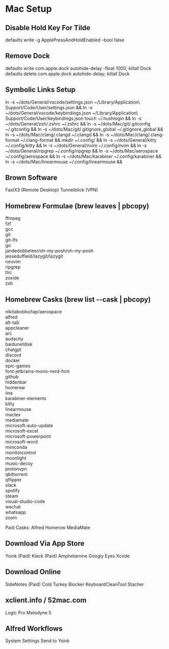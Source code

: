 # Mac Setup

## Disable Hold Key For Tilde

defaults write -g ApplePressAndHoldEnabled -bool false

## Remove Dock

defaults write com.apple.dock autohide-delay -float 1000; killall Dock
defaults delete com.apple.dock autohide-delay; killall Dock

## Symbolic Links Setup

ln -s ~/dots/General/vscode/settings.json ~/Library/Application\ Support/Code/User/settings.json &&
ln -s ~/dots/General/vscode/keybindings.json ~/Library/Application\ Support/Code/User/keybindings.json
touch ~/.hushlogin &&
ln -s ~/dots/General/zsh/.zshrc ~/.zshrc &&
ln -s ~/dots/Mac/git/.gitconfig ~/.gitconfig &&
ln -s ~/dots/Mac/git/.gitignore_global ~/.gitignore_global &&
ln -s ~/dots/Mac/clang/.clangd ~/.clangd &&
ln -s ~/dots/Mac/clang/.clang-format ~/.clang-format &&
mkdir ~/.config/ &&
ln -s ~/dots/General/kitty ~/.config/kitty &&
ln -s ~/dots/General/nvim ~/.config/nvim &&
ln -s ~/dots/General/ripgrep ~/.config/ripgrep &&
ln -s ~/dots/Mac/aerospace ~/.config/aerospace &&
ln -s ~/dots/Mac/karabiner ~/.config/karabiner &&
ln -s ~/dots/Mac/linearmouse ~/.config/linearmouse &&

## Brown Software

FastX3 (Remote Desktop)
Tunnelblick (VPN)

## Homebrew Formulae (brew leaves | pbcopy)

ffmpeg \
fzf \
gcc \
git \
git-lfs \
go \
jandedobbeleer/oh-my-posh/oh-my-posh \
jesseduffield/lazygit/lazygit \
neovim \
ripgrep \
tlrc \
zoxide \
zsh

## Homebrew Casks (brew list --cask | pbcopy)

nikitabobko/tap/aerospace \
alfred \
alt-tab \
appcleaner \
arc \
audacity \
baidunetdisk \
chatgpt \
discord \
docker \
epic-games \
font-jetbrains-mono-nerd-font \
github \
hiddenbar \
homerow \
iina \
karabiner-elements \
kitty \
linearmouse \
mactex \
mediamate \
microsoft-auto-update \
microsoft-excel \
microsoft-powerpoint \
microsoft-word \
miniconda \
monitorcontrol \
moonlight \
music-decoy \
protonvpn \
qbittorrent \
qflipper \
slack \
spotify \
steam \
visual-studio-code \
wechat \
whatsapp \
zoom

Paid Casks:
Alfred
Homerow
MediaMate

## Download Via App Store

Yoink (Paid)
Klack (Paid)
Amphetamine
Googly Eyes
Xcode

## Download Online

SideNotes (Paid)
Cold Turkey Blocker
KeyboardCleanTool
Stacher

## xclient.info / 52mac.com

Logic Pro
Melodyne 5

## Alfred Workflows

System Settings
Send to Yoink
